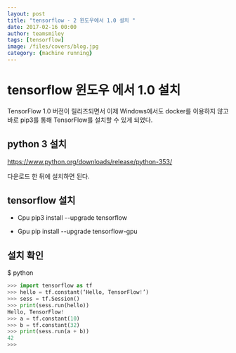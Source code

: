 ```yaml
--- 
layout: post 
title: "tensorflow - 2 윈도우에서 1.0 설치 " 
date: 2017-02-16 00:00  
author: teamsmiley 
tags: [tensorflow]
image: /files/covers/blog.jpg
category: {machine running}
---
```


# tensorflow 윈도우 에서 1.0 설치

TensorFlow 1.0 버전이 릴리즈되면서 이제 Windows에서도 docker를 이용하지 않고 바로 pip3를 통해 TensorFlow를 설치할 수 있게 되었다.

## python 3 설치 

https://www.python.org/downloads/release/python-353/

다운로드 한 뒤에 설치하면 된다.

## tensorflow 설치 

* Cpu 
pip3 install --upgrade tensorflow

* Gpu
pip install --upgrade tensorflow-gpu
 

## 설치 확인 

$ python
```python
>>> import tensorflow as tf
>>> hello = tf.constant(‘Hello, TensorFlow!’)
>>> sess = tf.Session()
>>> print(sess.run(hello))
Hello, TensorFlow!
>>> a = tf.constant(10)
>>> b = tf.constant(32)
>>> print(sess.run(a + b))
42
>>>
```
 
